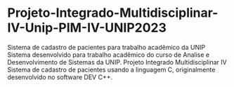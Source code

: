 # Projeto-Integrado-Multidisciplinar-IV-Unip-PIM-IV-UNIP2023
Sistema de cadastro de pacientes para trabalho acadêmico da UNIP 
Sistema desenvolvido para trabalho acadêmico do curso de Analise e Desenvolvimento de Sistemas da UNIP.
Projeto Integrado Multidisciplinar IV 
Sistema de cadastro de pacientes usando a linguagem C, originalmente desenvolvido no software DEV C++.
